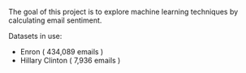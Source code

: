 The goal of this project is to explore machine learning techniques by calculating email sentiment.

Datasets in use:
- Enron ( 434,089 emails )
- Hillary Clinton ( 7,936 emails )
